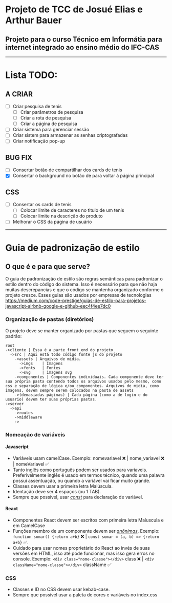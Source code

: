 # Projeto de TCC de Josué Elias e Arthur Bauer 

## Projeto para o curso Técnico em Informátia para internet integrado ao ensino médio do IFC-CAS

---

# Lista TODO:

## A CRIAR
- [ ] Criar pesquisa de tenis
  - [ ] Criar parâmetros de pesquisa
  - [ ] Criar a rota de pesquisa
  - [ ]  Criar a página de pesquisa
- [ ] Criar sistema para gerenciar sessão 
- [ ] Criar sistem para armazenar as senhas criptografadas 
- [ ] Criar notificação pop-up

## BUG FIX
- [ ] Consertar botão de compartilhar dos cards de tenis
- [x] Consertar o background no botão de para voltar à página principal 

## CSS
- [ ] Consertar os cards de tenis
  - [ ] Colocar limite de caracteres no titulo de um tenis
  - [ ] Colocar limite na descrição do produto
- [ ] Melhorar o CSS da página de usuário 

---

# Guia de padronização de estilo

## O que é e para que serve?
O guia de padronização de estilo são regras semânticas para padronizar o estilo dentro do código do sistema. Isso é necessário para que não haja muitas descrepancias e que o código se mantenha organizado conforme o projeto cresce. Esses guias são usados por empresas de tecnologias <https://medium.com/code-prestige/guias-de-estilo-para-projetos-javascript-airbnb-google-e-github-eec4f4ee7dc0>

### Organização de pastas (diretórios)

O projeto deve se manter organizado por pastas que seguem o seguinte padrão:

```
root
->cliente | Essa é a parte front end do projeto
  ->src | Aqui está todo código fonte js do projeto
    ->assets | Arquivos de mídia.
      ->imgs    | Imagens
      ->fonts   | Fontes
      ->svg     | imagens svg
    ->componentes | Componentes individuais. Cada componente deve ter sua própria pasta contendo todos os arquivos usados pelo mesmo, como css e separação de lógica e/ou componentes. Arquivos de midia, como imagens, devem sempre serem colocados na pasta de assets
    ->(demasiadas páginas) | Cada página (como a de login e do usuario) devem ter suas próprias pastas.
->server
  ->api 
    ->routes
    ->middleware
    -> 

```

### Nomeação de variáveis

#### **Javascript**

- Variáveis usam camelCase. Exemplo: nomevariavel ❌ | nome_variavel ❌ | nomeVariavel ✅
- Tanto inglês como português podem ser usados para variaveis. Preferivelmente inglês é usado em termos técnico, quando uma palavra possui assentuação, ou quando a variável vai ficar muito grande.
- Classes devem usar a primeira letra Maiúscula.
- Identação deve ser 4 espaços (ou 1 TAB).
- Sempre que possível, usar [*const*](https://www.freecodecamp.org/portuguese/news/var-let-e-const-qual-e-a-diferenca/) para declaração de variável.

#### **React**
- Componentes React devem ser escritos com primeira letra Maíuscula e em CamelCase
- Funções membro de um componente devem ser [*anônimas*](https://pt.stackoverflow.com/questions/9936/como-funcionam-fun%C3%A7%C3%B5es-an%C3%B4nimas). Exemplo: ```function somar() {return a+b}``` ❌ | ```const somar = (a, b) => {return a+b}``` ✅. 
- Cuidado para usar nomes proprietário do React ao invés de suas versões em HTML, isso até pode funcionar, mas isso gera erros no console. Exemplo: ```<div class="nome-classe"></div>``` class ❌ | ```<div className="nome-classe"></div>``` className ✅

### **CSS**
- Classes e ID no CSS devem usar kebab-case.
- Sempre que possível usar a paleta de cores e variáveis no index.css
